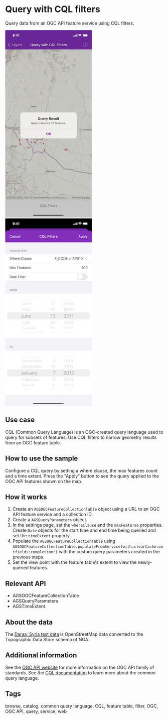 # Query with CQL filters

Query data from an OGC API feature service using CQL filters.

![Image of Query with CQL Filters](query-with-CQL-filters-1.png)
![Image of Query with CQL Filters](query-with-CQL-filters-2.png)

## Use case

CQL (Common Query Language) is an OGC-created query language used to query for subsets of features. Use CQL filters to narrow geometry results from an OGC feature table.

## How to use the sample

Configure a CQL query by setting a where clause, the max features count and a time extent. Press the "Apply" button to see the query applied to the OGC API features shown on the map.

## How it works

1. Create an `AGSOGCFeatureCollectionTable` object using a URL to an OGC API feature service and a collection ID.
2. Create a `AGSQueryParameters` object.
3. In the settings page, set the `whereClause` and the `maxFeatures` properties. Create `Date` objects for the start time and end time being queried and set the `timeExtent` property.
4. Populate the `AGSOGCFeatureCollectionTable` using `AGSOGCFeatureCollectionTable.populateFromService(with:clearCache:outfields:completion:)` with the custom query parameters created in the previous steps.
5. Set the view point with the feature table's extent to view the newly-queried features.

## Relevant API

* AGSOGCFeatureCollectionTable
* AGSQueryParameters
* AGSTimeExtent

## About the data

The [Daraa, Syria test data](https://demo.ldproxy.net/daraa) is OpenStreetMap data converted to the Topographic Data Store schema of NGA.

## Additional information

See the [OGC API website](https://ogcapi.ogc.org/) for more information on the OGC API family of standards. See the [CQL documentation](https://portal.ogc.org/files/96288#cql-core) to learn more about the common query language.

## Tags

browse, catalog, common query language, CQL, feature table, filter, OGC, OGC API, query, service, web

